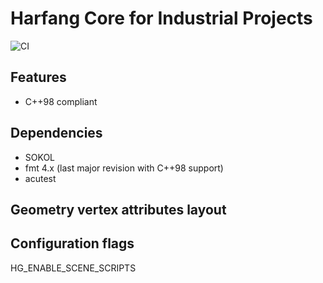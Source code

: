 # Harfang Core for Industrial Projects

![CI](https://github.com/ejulien/hg-core/actions/workflows/main.yml/badge.svg)

## Features

- C++98 compliant

## Dependencies

- SOKOL
- fmt 4.x (last major revision with C++98 support)
- acutest

## Geometry vertex attributes layout



## Configuration flags

HG_ENABLE_SCENE_SCRIPTS
